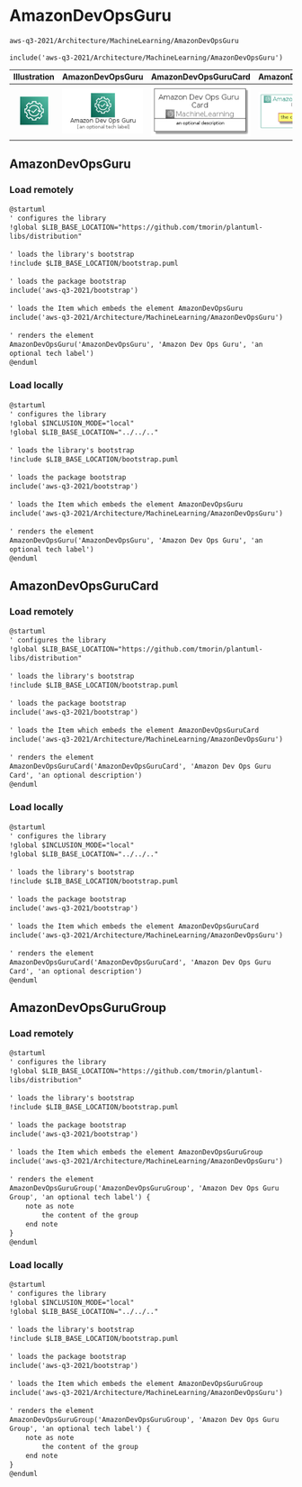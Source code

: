 # AmazonDevOpsGuru


```text
aws-q3-2021/Architecture/MachineLearning/AmazonDevOpsGuru
```

```text
include('aws-q3-2021/Architecture/MachineLearning/AmazonDevOpsGuru')
```



| Illustration | AmazonDevOpsGuru | AmazonDevOpsGuruCard | AmazonDevOpsGuruGroup |
| :---: | :---: | :---: | :---: |
| ![illustration for Illustration](../../../aws-q3-2021/Architecture/MachineLearning/AmazonDevOpsGuru.png) | ![illustration for AmazonDevOpsGuru](../../../aws-q3-2021/Architecture/MachineLearning/AmazonDevOpsGuru.Local.png) | ![illustration for AmazonDevOpsGuruCard](../../../aws-q3-2021/Architecture/MachineLearning/AmazonDevOpsGuruCard.Local.png) | ![illustration for AmazonDevOpsGuruGroup](../../../aws-q3-2021/Architecture/MachineLearning/AmazonDevOpsGuruGroup.Local.png) |




## AmazonDevOpsGuru

### Load remotely
```plantuml
@startuml
' configures the library
!global $LIB_BASE_LOCATION="https://github.com/tmorin/plantuml-libs/distribution"

' loads the library's bootstrap
!include $LIB_BASE_LOCATION/bootstrap.puml

' loads the package bootstrap
include('aws-q3-2021/bootstrap')

' loads the Item which embeds the element AmazonDevOpsGuru
include('aws-q3-2021/Architecture/MachineLearning/AmazonDevOpsGuru')

' renders the element
AmazonDevOpsGuru('AmazonDevOpsGuru', 'Amazon Dev Ops Guru', 'an optional tech label')
@enduml
```

### Load locally
```plantuml
@startuml
' configures the library
!global $INCLUSION_MODE="local"
!global $LIB_BASE_LOCATION="../../.."

' loads the library's bootstrap
!include $LIB_BASE_LOCATION/bootstrap.puml

' loads the package bootstrap
include('aws-q3-2021/bootstrap')

' loads the Item which embeds the element AmazonDevOpsGuru
include('aws-q3-2021/Architecture/MachineLearning/AmazonDevOpsGuru')

' renders the element
AmazonDevOpsGuru('AmazonDevOpsGuru', 'Amazon Dev Ops Guru', 'an optional tech label')
@enduml
```

## AmazonDevOpsGuruCard

### Load remotely
```plantuml
@startuml
' configures the library
!global $LIB_BASE_LOCATION="https://github.com/tmorin/plantuml-libs/distribution"

' loads the library's bootstrap
!include $LIB_BASE_LOCATION/bootstrap.puml

' loads the package bootstrap
include('aws-q3-2021/bootstrap')

' loads the Item which embeds the element AmazonDevOpsGuruCard
include('aws-q3-2021/Architecture/MachineLearning/AmazonDevOpsGuru')

' renders the element
AmazonDevOpsGuruCard('AmazonDevOpsGuruCard', 'Amazon Dev Ops Guru Card', 'an optional description')
@enduml
```

### Load locally
```plantuml
@startuml
' configures the library
!global $INCLUSION_MODE="local"
!global $LIB_BASE_LOCATION="../../.."

' loads the library's bootstrap
!include $LIB_BASE_LOCATION/bootstrap.puml

' loads the package bootstrap
include('aws-q3-2021/bootstrap')

' loads the Item which embeds the element AmazonDevOpsGuruCard
include('aws-q3-2021/Architecture/MachineLearning/AmazonDevOpsGuru')

' renders the element
AmazonDevOpsGuruCard('AmazonDevOpsGuruCard', 'Amazon Dev Ops Guru Card', 'an optional description')
@enduml
```

## AmazonDevOpsGuruGroup

### Load remotely
```plantuml
@startuml
' configures the library
!global $LIB_BASE_LOCATION="https://github.com/tmorin/plantuml-libs/distribution"

' loads the library's bootstrap
!include $LIB_BASE_LOCATION/bootstrap.puml

' loads the package bootstrap
include('aws-q3-2021/bootstrap')

' loads the Item which embeds the element AmazonDevOpsGuruGroup
include('aws-q3-2021/Architecture/MachineLearning/AmazonDevOpsGuru')

' renders the element
AmazonDevOpsGuruGroup('AmazonDevOpsGuruGroup', 'Amazon Dev Ops Guru Group', 'an optional tech label') {
    note as note
        the content of the group
    end note
}
@enduml
```

### Load locally
```plantuml
@startuml
' configures the library
!global $INCLUSION_MODE="local"
!global $LIB_BASE_LOCATION="../../.."

' loads the library's bootstrap
!include $LIB_BASE_LOCATION/bootstrap.puml

' loads the package bootstrap
include('aws-q3-2021/bootstrap')

' loads the Item which embeds the element AmazonDevOpsGuruGroup
include('aws-q3-2021/Architecture/MachineLearning/AmazonDevOpsGuru')

' renders the element
AmazonDevOpsGuruGroup('AmazonDevOpsGuruGroup', 'Amazon Dev Ops Guru Group', 'an optional tech label') {
    note as note
        the content of the group
    end note
}
@enduml
```

